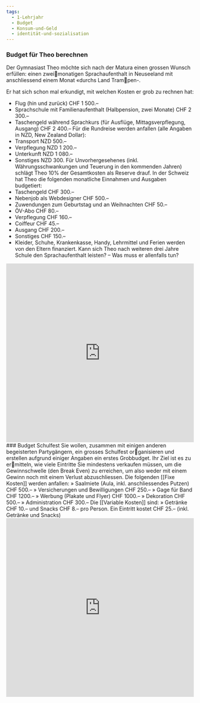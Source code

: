 ```yaml
---
tags:
  - 1-Lehrjahr
  - Budget
  - Konsum-und-Geld
  - identität-und-sozialisation
---
```

### Budget für Theo berechnen
Der Gymnasiast Theo möchte sich nach der Matura einen grossen Wunsch erfüllen: einen zweimonatigen Sprachaufenthalt in Neuseeland mit anschliessend einem Monat «durchs Land Trampen-.

Er hat sich schon mal erkundigt, mit welchen Kosten er grob zu rechnen hat: 
- Flug (hin und zurück) CHF 1 500.–
- Sprachschule mit Familienaufenthalt (Halbpension, zwei Monate) CHF 2 300.–
- Taschengeld während Sprachkurs (für Ausflüge, Mittagsverpflegung, Ausgang) CHF 2 400.– 
Für die Rundreise werden anfallen (alle Angaben in NZD, New Zealand Dollar): 
- Transport NZD 500.–
- Verpflegung NZD 1 200.–
- Unterkunft NZD 1 080.–
- Sonstiges NZD 300.
Für Unvorhergesehenes (inkl. Währungsschwankungen und Teuerung in den kommenden Jahren) schlägt Theo 10% der Gesamtkosten als Reserve drauf.
In der Schweiz hat Theo die folgenden monatliche Einnahmen und Ausgaben budgetiert: 
- Taschengeld CHF 300.–
- Nebenjob als Webdesigner CHF 500.–
- Zuwendungen zum Geburtstag und an Weihnachten CHF 50.–
- ÖV-Abo CHF 80.–
- Verpflegung CHF 160.–
- Coiffeur CHF 45.–
- Ausgang CHF 200.–
- Sonstiges CHF 150.–
- Kleider, Schuhe, Krankenkasse, Handy, Lehrmittel und Ferien werden von den Eltern finanziert.
Kann sich Theo nach weiteren drei Jahre Schule den Sprachaufenthalt leisten? – Was muss er allenfalls tun?
<iframe width="100%" height="480px" src="https://forms.microsoft.com/Pages/ResponsePage.aspx?id=3JD3sB8inkC07KJqJT_b3gzhkYlYD0VIpERRWTmitHRUMlM2VllDMDhNRFREQkZIRVZQRFBET1M2TiQlQCNjPTEu&embed=true" frameborder="0" marginwidth="0" marginheight="0" style="border: none; max-width:100%; max-height:100vh" allowfullscreen webkitallowfullscreen mozallowfullscreen msallowfullscreen> </iframe>
### Budget Schulfest
Sie wollen, zusammen mit einigen anderen begeisterten Partygängern, ein grosses Schulfest organisieren und erstellen aufgrund einiger Angaben ein erstes Grobbudget. Ihr Ziel ist es zu ermitteln, wie viele Eintritte Sie mindestens verkaufen müssen, um die Gewinnschwelle (den Break Even) zu erreichen, um also weder mit einem Gewinn noch mit einem Verlust abzuschliessen.
Die folgenden [[Fixe Kosten]] werden anfallen: 
» Saalmiete (Aula, inkl. anschliessendes Putzen) CHF 500.–
» Versicherungen und Bewilligungen CHF 250.–
» Gage für Band CHF 1200.–
» Werbung (Plakate und Flyer) CHF 1000.–
» Dekoration CHF 500.–
» Administration CHF 300.–
Die [[Variable Kosten]] sind: 
» Getränke CHF 10.– und Snacks CHF 8.– pro Person. 
Ein Eintritt kostet CHF 25.– (inkl. Getränke und Snacks)
<iframe width="100%" height="480px" src="https://forms.microsoft.com/Pages/ResponsePage.aspx?id=3JD3sB8inkC07KJqJT_b3gzhkYlYD0VIpERRWTmitHRUQUVVWDFHT1RVSjdOQ0o1OExCN0cxMFc0QiQlQCNjPTEu&embed=true" frameborder="0" marginwidth="0" marginheight="0" style="border: none; max-width:100%; max-height:100vh" allowfullscreen webkitallowfullscreen mozallowfullscreen msallowfullscreen> </iframe>

